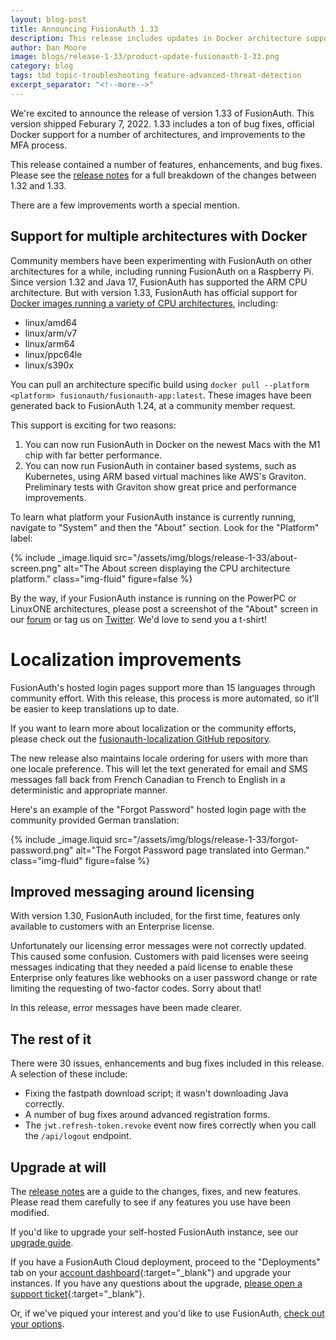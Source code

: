 ```yaml
---
layout: blog-post
title: Announcing FusionAuth 1.33
description: This release includes updates in Docker architecture support, improved localization and more.
author: Dan Moore
image: blogs/release-1-33/product-update-fusionauth-1-33.png
category: blog
tags: tbd topic-troubleshooting feature-advanced-threat-detection
excerpt_separator: "<!--more-->"
---
```


We're excited to announce the release of version 1.33 of FusionAuth. This version shipped Feburary 7, 2022. 1.33 includes a ton of bug fixes, official Docker support for a number of architectures, and improvements to the MFA process.

<!--more-->

This release contained a number of features, enhancements, and bug fixes. Please see the [release notes](/docs/v1/tech/release-notes#version-1-33-0) for a full breakdown of the changes between 1.32 and 1.33. 

There are a few improvements worth a special mention.

## Support for multiple architectures with Docker

Community members have been experimenting with FusionAuth on other architectures for a while, including running FusionAuth on a Raspberry Pi. Since version 1.32 and Java 17, FusionAuth has supported the ARM CPU architecture. But with version 1.33, FusionAuth has official support for [Docker images running a variety of CPU architectures](https://hub.docker.com/r/fusionauth/fusionauth-app/tags), including:

* linux/amd64
* linux/arm/v7
* linux/arm64
* linux/ppc64le
* linux/s390x

You can pull an architecture specific build using `docker pull --platform <platform> fusionauth/fusionauth-app:latest`. These images have been generated back to FusionAuth 1.24, at a community member request.

This support is exciting for two reasons:

1. You can now run FusionAuth in Docker on the newest Macs with the M1 chip with far better performance.
2. You can now run FusionAuth in container based systems, such as Kubernetes, using ARM based virtual machines like AWS's Graviton. Preliminary tests with Graviton show great price and performance improvements.

To learn what platform your FusionAuth instance is currently running, navigate to "System" and then the "About" section. Look for the "Platform" label:

{% include _image.liquid src="/assets/img/blogs/release-1-33/about-screen.png" alt="The About screen displaying the CPU architecture platform." class="img-fluid" figure=false %}

By the way, if your FusionAuth instance is running on the PowerPC or LinuxONE architectures, please post a screenshot of the "About" screen in our [forum](https://fusionauth.io/community/forum/) or tag us on [Twitter](https://twitter.com/fusionauth). We'd love to send you a t-shirt!

# Localization improvements

FusionAuth's hosted login pages support more than 15 languages through community effort. With this release, this process is more automated, so it'll be easier to keep translations up to date.

If you want to learn more about localization or the community efforts, please check out the [fusionauth-localization GitHub repository](https://github.com/FusionAuth/fusionauth-localization).

The new release also maintains locale ordering for users with more than one locale preference. This will let the text generated for email and SMS messages fall back from French Canadian to French to English in a deterministic and appropriate manner.

Here's an example of the "Forgot Password" hosted login page with the community provided German translation:

{% include _image.liquid src="/assets/img/blogs/release-1-33/forgot-password.png" alt="The Forgot Password page translated into German." class="img-fluid" figure=false %}

## Improved messaging around licensing

With version 1.30, FusionAuth included, for the first time, features only available to customers with an Enterprise license.

Unfortunately our licensing error messages were not correctly updated. This caused some confusion. Customers with paid licenses were seeing messages indicating that they needed a paid license to enable these Enterprise only features like webhooks on a user password change or rate limiting the requesting of two-factor codes. Sorry about that!

In this release, error messages have been made clearer.

## The rest of it

There were 30 issues, enhancements and bug fixes included in this release. A selection of these include:

* Fixing the fastpath download script; it wasn't downloading Java correctly.
* A number of bug fixes around advanced registration forms.
* The `jwt.refresh-token.revoke` event now fires correctly when you call the `/api/logout` endpoint.

## Upgrade at will

The [release notes](/docs/v1/tech/release-notes#version-1-33-0) are a guide to the changes, fixes, and new features. Please read them carefully to see if any features you use have been modified.

If you'd like to upgrade your self-hosted FusionAuth instance, see our [upgrade guide](/docs/v1/tech/admin-guide/upgrade). 

If you have a FusionAuth Cloud deployment, proceed to the "Deployments" tab on your [account dashboard](https://account.fusionauth.io/account/deployment/){:target="_blank"} and upgrade your instances. If you have any questions about the upgrade, [please open a support ticket](https://account.fusionauth.io/account/support/){:target="_blank"}.

Or, if we've piqued your interest and you'd like to use FusionAuth, [check out your options](/pricing).

